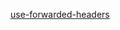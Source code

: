 [use-forwarded-headers](https://kubernetes.github.io/ingress-nginx/user-guide/nginx-configuration/configmap/#use-forwarded-headers)